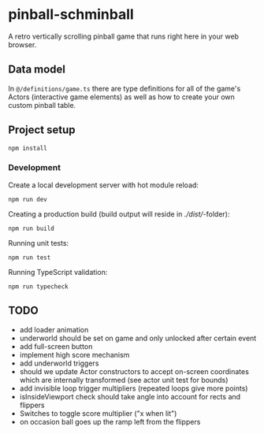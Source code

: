 # pinball-schminball

A retro vertically scrolling pinball game that runs right here in your web browser.

## Data model

In `@/definitions/game.ts` there are type definitions for all of the game's
Actors (interactive game elements) as well as how to create your own custom pinball table.

## Project setup

```
npm install
```

### Development

Create a local development server with hot module reload:

```
npm run dev
```

Creating a production build (build output will reside in _./dist/_-folder):

```
npm run build
```

Running unit tests:

```
npm run test
```

Running TypeScript validation:

```
npm run typecheck
```

## TODO

* add loader animation
* underworld should be set on game and only unlocked after certain event
* add full-screen button
* implement high score mechanism
* add underworld triggers
* should we update Actor constructors to accept on-screen coordinates which are internally transformed (see actor unit test for bounds)
* add invisible loop trigger multipliers (repeated loops give more points)
* isInsideViewport check should take angle into account for rects and flippers
* Switches to toggle score multiplier ("x when lit")
* on occasion ball goes up the ramp left from the flippers
